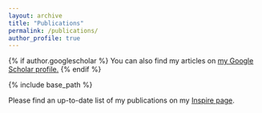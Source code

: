 ```yaml
---
layout: archive
title: "Publications"
permalink: /publications/
author_profile: true
---
```


{% if author.googlescholar %}
  You can also find my articles on <u><a href="{{author.googlescholar}}">my Google Scholar profile</a>.</u>
{% endif %}

{% include base_path %}

Please find an up-to-date list of my publications on my [Inspire page](https://inspirehep.net/authors/1903091).
